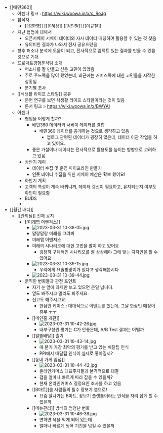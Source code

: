 - [[배민360]]
	- 아젠다 링크 : https://wiki.woowa.in/x/c_RoJg
	- 참석자
		- [[성한영]] [[윤혜상]] [[김인철]] [[이규철]]
	- 지난 협업에 대해서
		- 오픈서베이 서베이 데이터와 자사 데이터 매칭하여 활용할 수 있는 것 찾음
		- 유의미한 결과가 나와서 전사 공유드렸음
	- 향후 퍼소나 분석에 도움이 되고, 전사적으로 임팩트 있는 결과를 만들 수 있을 것으로 기대
	- 프로덕트경험분석팀 소개
		- 퍼소나를 잘 만들고 싶은 고민이 있었음
		- 주로 푸드쪽을 많이 했었는데, 최근에는 커머스쪽에 대한 고민들을 시작한 상황임
		- 분기별 조사
	- [[식생활 라이프 스타일]] 공유
		- 문헌 연구를 보면 식생활 라이프 스타일이라는 것이 있음
		- 문서 링크 > https://wiki.woowa.in/x/BWYAI
	- 아젠다
		- 협업을 어떻게 할까?
			- 배민360 데이터와 서베이 데이터를 결합
				- 배민360 데이터를 공개하는 것으로 생각하고 있음
					- 앱로그 관련된 데이터가 굉장히 많은데, 데이터 이관 작업을 하고 있어요.
			- 좋은 가설이나 데이터는 전사적으로 활용도를 높이는 방향으로 고려하고 있음
		- 상반기 계획
			- 데이터 수집 및 운영 파이프라인 만들기
			- 인풋 데이터 수집을 위한 서베이 예산은 확보 했어요!
		- 하반기 계획
		- 고객의 특성이 계속 바뀌니까, 데이터 갱신이 필요하고, 유지되는지 여부도 확인이 필요함
		- BUDS
		-
- [[월간 배디]]
	- [[관희님]] 전체 공지
		- [[미래앱 어벤져스]]
			- ![2023-03-31 10-38-05.jpg](../assets/2023-03-31_10-38-05_1680226696479_0.jpg)
			- 말랑말랑 미래를 그려봐
			- 미래앱 어벤져스
			- 미래의 시나리오에 대한 고민을 많이 하고 있어요
				- 굉장히 구체적인 시나리오를 잘 상상해야 그에 맞는 디자인을 할 수 있어요
			- ![2023-03-31 10-39-15.jpg](../assets/2023-03-31_10-39-15_1680226758107_0.jpg)
				- 우리에게 요술방망이가 있다고 생각해봅시다
			- ![2023-03-31 10-39-44.jpg](../assets/2023-03-31_10-39-44_1680226788056_0.jpg)
		- 굵직한 변화들과 관전 포인트
			- 자기 눈 앞에 과제만 보고 있으면 큰일 납니다.
			- 옆도 봐주시고 멀리도 봐주세요.
			- 신고도 해주시고요.
				- 한삼인 케이스 : 대대적으로 이벤트를 했는데, 그날 한삼인 매장이 휴무 ㅜㅜ
			- [[메인홈 개편]]
				- ![2023-03-31 10-42-26.jpg](../assets/2023-03-31_10-42-26_1680226948136_0.jpg)
				- 내부구성원 평가는 C가 안좋은데, A/B Test 결과는 어떨까
			- [[알뜰배달]] 출겨
				- ![2023-03-31 10-43-14.jpg](../assets/2023-03-31_10-43-14_1680226996867_0.jpg)
				- 매 분기 가장 최악의 평가를 받고 있는 배달팁 인식
				- PPI에서 배달팁 인식이 실제로 좋아질까?
			- [[동네 가게 입점]]
				- ![2023-03-31 10-44-42.jpg](../assets/2023-03-31_10-44-42_1680227086724_0.jpg)
				- 온라인커머스 대표주자들과 본격적으로 대결
				- 갭을 얼마나 빠르게 따라 잡을 수 있을까?
				- 현재 온라인커머스 결정요인 조사를 하고 있음
			- [[B마트]]를 사람들의 필수 장보기 앱으로!
				- 요즘 잘나가는 B마트, 장보기 플랫폼이라는 인식을 자리 잡게 할 수 있을까
			- [[메뉴관리]] 방식의 엄청난 변화
				- ![2023-03-31 10-46-38.jpg](../assets/2023-03-31_10-46-38_1680227201477_0.jpg)
				- 변하면 욕을 먹게 되어 있는데
				- 얼마나 빠르게 쌍욕 기간을 넘길 수 있을까